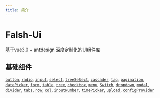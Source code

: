 ```yaml
---
title: 简介
---
```

# Falsh-Ui


基于vue3.0 + antdesign 深度定制化的UI组件库


## 基础组件
 <a href="/components/button.html">`button`</a>, <a href="/components/button.html">`radio`</a>, <a href="/components/button.html">`input`</a>, <a href="/components/button.html">`select`</a>, <a href="/components/button.html">`treeSelect`</a>, <a href="/components/button.html">`cascader`</a>, <a href="/components/button.html">`tag`</a>, <a href="/components/button.html">`pagination`</a>, <a href="/components/button.html">`datePicker`</a>, <a href="/components/button.html">`form`</a>, <a href="/components/button.html">`table`</a>, <a href="/components/button.html">`tree`</a>, <a href="/components/button.html">`checkbox`</a>, <a href="/components/button.html">`menu`</a>, <a href="/components/button.html">`Switch`</a>, <a href="/components/button.html">`dropdown`</a>, <a href="/components/button.html">`modal`</a>, <a href="/components/button.html">`divider`</a>, <a href="/components/button.html">`tabs`</a>, <a href="/components/button.html">`row`</a>, <a href="/components/button.html">`col`</a>, <a href="/components/button.html">`inputNumber`</a>, <a href="/components/button.html">`timePicker`</a>, <a href="/components/button.html">`upload`</a>, <a href="/components/button.html">`configProvider`</a>

